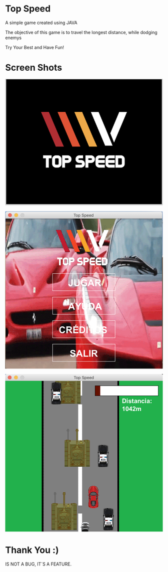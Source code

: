 # Top Speed
A simple game created using JAVA

The objective of this game is to travel the longest distance, while dodging enemys

Try Your Best and Have Fun!



# Screen Shots

![](img_rdMe/logo.png)

![](img_rdMe/menu.png)

![](img_rdMe/game.png)


# Thank You :)
IS NOT A BUG, IT´S A FEATURE.
